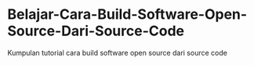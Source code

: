 # Belajar-Cara-Build-Software-Open-Source-Dari-Source-Code
Kumpulan tutorial cara build software open source dari source code
